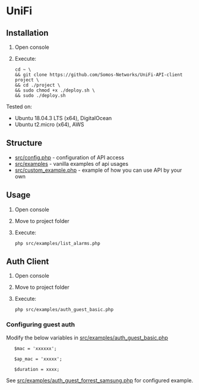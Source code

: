 # UniFi

## Installation

1. Open console
1. Execute:

       cd ~ \
       && git clone https://github.com/Somos-Networks/UniFi-API-client project \
       && cd ./project \
       && sudo chmod +x ./deploy.sh \
       && sudo ./deploy.sh

Tested on:

  * Ubuntu 18.04.3 LTS (x64), DigitalOcean
  * Ubuntu t2.micro (x64), AWS



## Structure

  * [src/config.php](src/config.php) - configuration of API access
  * [src/examples](src/examples) - vanilla examples of api usages
  * [src/custom_example.php](src/custom_example.php) - example of how you can use API by your own


## Usage

  1. Open console
  1. Move to project folder
  1. Execute:
  
         php src/examples/list_alarms.php
        
        
## Auth Client
  1. Open console
  1. Move to project folder
  1. Execute:
  
       `php src/examples/auth_guest_basic.php`
 
### Configuring guest auth

Modify the below variables in [src/examples/auth_guest_basic.php](src/examples/auth_guest_basic.php)

       $mac = 'xxxxxx';
       
       $ap_mac = 'xxxxx';
       
       $duration = xxxx;
       
See [src/examples/auth_guest_forrest_samsung.php](src/examples/auth_guest_forrest_samsung.php) for configured example.
       
